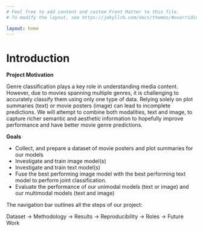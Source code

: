 ```yaml
---
# Feel free to add content and custom Front Matter to this file.
# To modify the layout, see https://jekyllrb.com/docs/themes/#overriding-theme-defaults

layout: home
---
```

# Introduction

__Project Motivation__

Genre classification plays a key role in understanding media content. However, due to movies spanning multiple genres, it is challenging to accurately classify them using only one type of data. Relying solely on plot summaries (text) or movie posters (image) can lead to incomplete predictions. We will attempt to combine both modalities, text and image, to capture richer semantic and aesthetic information to hopefully improve performance and have better movie genre predictions.

__Goals__
- Collect, and prepare a dataset of movie posters and plot summaries for our models
- Investigate and train image model(s)
- Investigate and train text model(s)
- Fuse the best performing image model with the best performing text model to perform joint classification.
- Evaluate the performance of our unimodal models (text or image) and our multimodal models (text and image)

The navigation bar outlines all the steps of our project:

Dataset -> Methodology -> Results -> Reproducibility -> Roles -> Future Work
